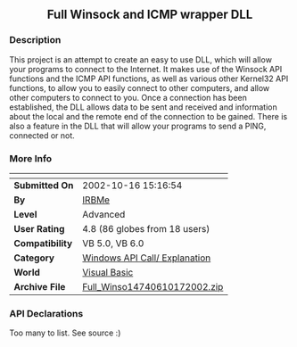 ﻿<div align="center">

## Full Winsock and ICMP wrapper DLL


</div>

### Description

This project is an attempt to create an easy to use DLL, which will allow your programs to connect to the Internet. It makes use of the Winsock API functions and the ICMP API functions, as well as various other Kernel32 API functions, to allow you to easily connect to other computers, and allow other computers to connect to you. Once a connection has been established, the DLL allows data to be sent and received and information about the local and the remote end of the connection to be gained. There is also a feature in the DLL that will allow your programs to send a PING, connected or not.
 
### More Info
 


<span>             |<span>
---                |---
**Submitted On**   |2002-10-16 15:16:54
**By**             |[IRBMe](https://github.com/Planet-Source-Code/PSCIndex/blob/master/ByAuthor/irbme.md)
**Level**          |Advanced
**User Rating**    |4.8 (86 globes from 18 users)
**Compatibility**  |VB 5\.0, VB 6\.0
**Category**       |[Windows API Call/ Explanation](https://github.com/Planet-Source-Code/PSCIndex/blob/master/ByCategory/windows-api-call-explanation__1-39.md)
**World**          |[Visual Basic](https://github.com/Planet-Source-Code/PSCIndex/blob/master/ByWorld/visual-basic.md)
**Archive File**   |[Full\_Winso14740610172002\.zip](https://github.com/Planet-Source-Code/irbme-full-winsock-and-icmp-wrapper-dll__1-39858/archive/master.zip)

### API Declarations

Too many to list. See source :)





